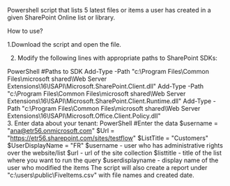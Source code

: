 Powershell script that lists 5 latest files or items a user has created in a given SharePoint Online list or library.

 

How to use?

1.Download the script and open the file.

2. Modify the following lines with appropriate paths to SharePoint SDKs:

 

PowerShell
#Paths to SDK 
Add-Type -Path "c:\Program Files\Common Files\microsoft shared\Web Server Extensions\16\ISAPI\Microsoft.SharePoint.Client.dll" 
Add-Type -Path "c:\Program Files\Common Files\microsoft shared\Web Server Extensions\16\ISAPI\Microsoft.SharePoint.Client.Runtime.dll" 
Add-Type -Path "c:\Program Files\Common Files\microsoft shared\Web Server Extensions\16\ISAPI\Microsoft.Office.Client.Policy.dll"    
3. Enter data about your tenant:
PowerShell
#Enter the data 
$username = "ana@etr56.onmicrosoft.com" 
$Url = "https://etr56.sharepoint.com/sites/testflow" 
$ListTitle = "Customers" 
$UserDisplayName = "FR" 
 $username - user who has administrative rights over the website/list
 $url           - url of the site collection
 $listtitle     - title of the list where you want to run the query
 $userdisplayname  - display name of the user who modified the items
The script will also create a report under "c:\users\public\FiveItems.csv" with file names and created date. 
 
 

 
